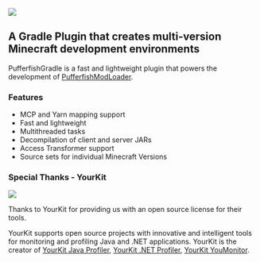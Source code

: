 <p class="center">
<img src="https://repository-images.githubusercontent.com/258285002/0d23d300-859e-11ea-855c-1f43ec7981d1">
</p>

## A Gradle Plugin that creates multi-version Minecraft development environments
PufferfishGradle is a fast and lightweight plugin that powers the development of [PufferfishModLoader](https://github.com/PufferfishModLoader/PufferfishModLoader).

### Features
- MCP and Yarn mapping support
- Fast and lightweight
- Multithreaded tasks
- Decompilation of client and server JARs
- Access Transformer support
- Source sets for individual Minecraft Versions

### Special Thanks - YourKit
<img src="https://www.yourkit.com/images/yklogo.png">

Thanks to YourKit for providing us with an open source license for their tools.

YourKit supports open source projects with innovative and intelligent tools for monitoring and profiling Java and .NET applications. YourKit is the creator of [YourKit Java Profiler](https://www.yourkit.com/java/profiler/), [YourKit .NET Profiler](https://www.yourkit.com/.net/profiler/), [YourKit YouMonitor](https://www.yourkit.com/youmonitor/).
